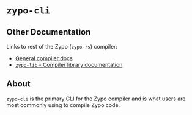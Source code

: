 # `zypo-cli`

## Other Documentation

Links to rest of the Zypo (`zypo-rs`) compiler:

- [General compiler docs](https://github.com/scOwez/zypo-rs)
- [`zypo-lib` - Compiler library documentation](https://docs.rs/zypo-lib)

## About

`zypo-cli` is the primary CLI for the Zypo compiler and is what users are most commonly using to compile Zypo code.
